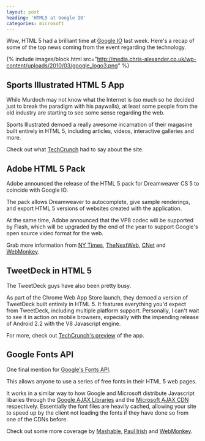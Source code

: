 ```yaml
---
layout: post
heading: 'HTML5 at Google IO'
categories: microsoft
---
```


Wow, HTML 5 had a brilliant time at [Google IO](http://code.google.com/events/io/2010/) last week. Here's a recap of some of the top news coming from the event regarding the technology.

{% include images/block.html src="http://media.chris-alexander.co.uk/wp-content/uploads/2010/03/google_logo3.png" %}

## Sports Illustrated HTML 5 App

While Murdoch may not know what the Internet is (so much so he decided just to break the paradigm with his paywalls), at least some people from the old industry are starting to see some sense regarding the web.

Sports Illustrated demoed a really awesome incarnation of their magasine built entirely in HTML 5, including articles, videos, interactive galleries and more.

Check out what [TechCrunch](http://techcrunch.com/2010/05/19/sports-illustrated-html5/) had to say about the site.

## Adobe HTML 5 Pack

Adobe announced the release of the HTML 5 pack for Dreamweaver CS 5 to coincide with Google IO.

The pack allows Dreamweaver to autocomplete, give sample renderings, and export HTML 5 versions of websites created with the application.

At the same time, Adobe announced that the VP8 codec will be supported by Flash, which will be upgraded by the end of the year to support Google's open source video format for the web.

Grab more information from [NY Times](http://bits.blogs.nytimes.com/2010/05/19/adobe-begins-offering-new-html5-software-tools/), [TheNextWeb](http://thenextweb.com/apps/2010/05/19/adobe-supporting-the-html-5-movement-releases-html5-pack-and-announced-flash-will-include-vp8-codec/), [CNet](http://news.cnet.com/8301-30685_3-20005351-264.html?part=rss&amp;amp;subj=news&amp;amp;tag=2547-1_3-0-20) and [WebMonkey](http://www.webmonkey.com/2010/05/adobe-adds-html5-creation-tools-to-dreamweaver/).

## TweetDeck in HTML 5

The TweetDeck guys have also been pretty busy.

As part of the Chrome Web App Store launch, they demoed a version of TweetDeck built entirely in HTML 5. It features everything you'd expect from TweetDeck, including multiple platform support. Personally, I can't wait to see it in action on mobile browsers, expecially with the impending release of Android 2.2 with the V8 Javascript engine.

For more, check out [TechCrunch's preview](http://techcrunch.com/2010/05/19/tweetdecks-html5-browser/) of the app.

## Google Fonts API

One final mention for [Google's Fonts API](http://code.google.com/webfonts).

This allows anyone to use a series of free fonts in their HTML 5 web pages.

It works in a similar way to how Google and Microsoft distribute Javascript libaries through the [Google AJAX Libraries](http://code.google.com/apis/ajaxlibs/) and the [Microsoft AJAX CDN](http://www.asp.net/ajaxlibrary/cdn.ashx) respectively. Essentially the font files are heavily cached, allowing your site to speed up by the client not loading the fonts if they have done so from one of the CDNs before.

Check out some more coverage by [Mashable](http://mashable.com/2010/05/19/google-font-api/), [Paul Irish](http://paulirish.com/2010/details-on-the-new-google-webfont-api/) and [WebMonkey](http://www.webmonkey.com/2010/05/google-typekit-join-up-to-improve-web-fonts/). 
